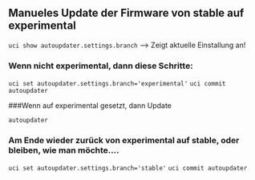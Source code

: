## Manueles Update der Firmware von stable auf experimental

`uci show autoupdater.settings.branch`    --> Zeigt aktuelle Einstallung an!

### Wenn nicht experimental, dann diese Schritte:

`uci set autoupdater.settings.branch='experimental'`
`uci commit autoupdater`

###Wenn auf experimental gesetzt, dann Update 

`autoupdater` 

### Am Ende wieder zurück von experimental auf stable, oder bleiben, wie man möchte....

`uci set autoupdater.settings.branch='stable'`
`uci commit autoupdater`

